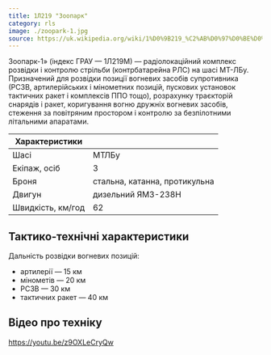 ```yaml
---
title: 1Л219 "Зоопарк"
category: rls
image: ./zoopark-1.jpg
source: https://uk.wikipedia.org/wiki/1%D0%9B219_%C2%AB%D0%97%D0%BE%D0%BE%D0%BF%D0%B0%D1%80%D0%BA%C2%BB
---
```


Зоопарк-1» (індекс ГРАУ — 1Л219М) — радіолокаційний комплекс розвідки і контролю стрільби (контрбатарейна РЛС) на шасі МТ-ЛБу. Призначений для розвідки позиції вогневих засобів супротивника (РСЗВ, артилерійських і мінометних позицій, пускових установок тактичних ракет і комплексів ППО тощо), розрахунку траєкторій снарядів і ракет, коригування вогню дружніх вогневих засобів, стеження за повітряним простором і контролю за безпілотними літальними апаратами.

| Характеристики    |                               |
| ----------------- | ----------------------------- |
| Шасі              | МТЛБу                         |
| Екіпаж, осіб      | 3                             |
| Броня             | стальна, катанна, протикульна |
| Двигун            | дизельний ЯМЗ-238Н            |
| Швидкість, км/год | 62                            |

## Тактико-технічні характеристики

Дальність розвідки вогневих позицій:

-   артилерії — 15 км
-   мінометів — 20 км
-   РСЗВ — 30 км
-   тактичних ракет — 40 км

## Відео про техніку 

https://youtu.be/z9OXLeCryQw